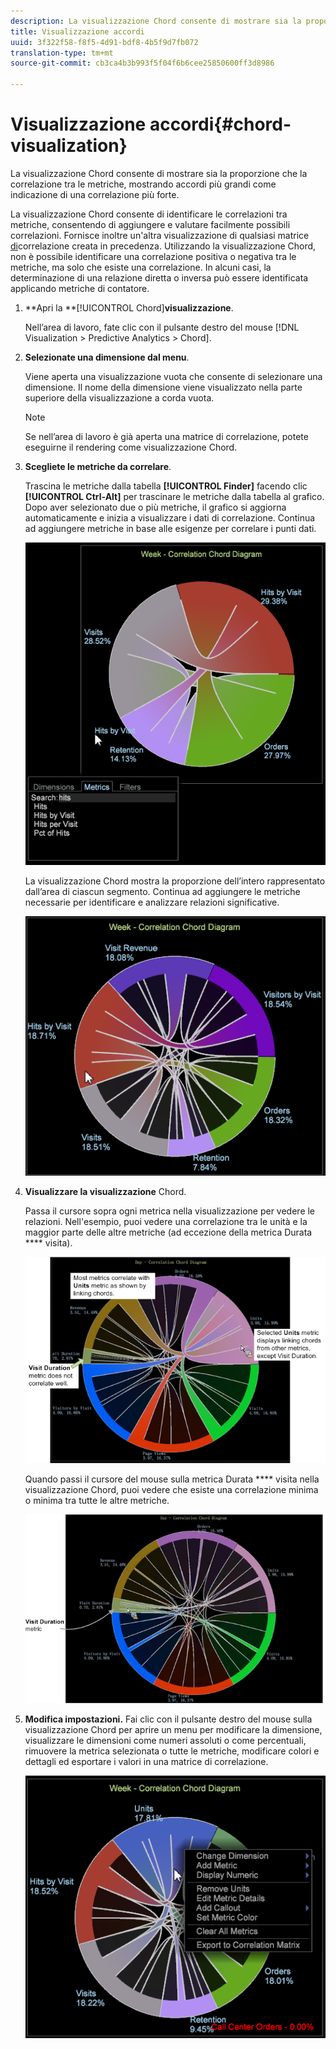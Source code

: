```yaml
---
description: La visualizzazione Chord consente di mostrare sia la proporzione che la correlazione tra le metriche, mostrando accordi più grandi come indicazione di una correlazione più forte.
title: Visualizzazione accordi
uuid: 3f322f58-f8f5-4d91-bdf8-4b5f9d7fb072
translation-type: tm+mt
source-git-commit: cb3ca4b3b993f5f04f6b6cee25850600ff3d8986

---
```



# Visualizzazione accordi{#chord-visualization}

La visualizzazione Chord consente di mostrare sia la proporzione che la correlazione tra le metriche, mostrando accordi più grandi come indicazione di una correlazione più forte.

La visualizzazione Chord consente di identificare le correlazioni tra metriche, consentendo di aggiungere e valutare facilmente possibili correlazioni. Fornisce inoltre un&#39;altra visualizzazione di qualsiasi matrice [di](https://docs.adobe.com/content/help/en/data-workbench/using/client/analysis-visualizations/correlation-analysis/c-correlation-analysis.html)correlazione creata in precedenza. Utilizzando la visualizzazione Chord, non è possibile identificare una correlazione positiva o negativa tra le metriche, ma solo che esiste una correlazione. In alcuni casi, la determinazione di una relazione diretta o inversa può essere identificata applicando metriche di contatore.

1. **Apri la **[!UICONTROL Chord]**visualizzazione**.

   Nell’area di lavoro, fate clic con il pulsante destro del mouse [!DNL Visualization > Predictive Analytics > Chord].

1. **Selezionate una dimensione dal menu**.

   Viene aperta una visualizzazione vuota che consente di selezionare una dimensione. Il nome della dimensione viene visualizzato nella parte superiore della visualizzazione a corda vuota.

   >[!NOTE]
   >
   >Se nell’area di lavoro è già aperta una matrice di correlazione, potete eseguirne il rendering come visualizzazione Chord.

1. **Scegliete le metriche da correlare**.

   Trascina le metriche dalla tabella **[!UICONTROL Finder]** facendo clic **[!UICONTROL Ctrl-Alt]** per trascinare le metriche dalla tabella al grafico. Dopo aver selezionato due o più metriche, il grafico si aggiorna automaticamente e inizia a visualizzare i dati di correlazione. Continua ad aggiungere metriche in base alle esigenze per correlare i punti dati.

   ![](assets/chord_drag_metric.png)

   La visualizzazione Chord mostra la proporzione dell’intero rappresentato dall’area di ciascun segmento. Continua ad aggiungere le metriche necessarie per identificare e analizzare relazioni significative.

   ![](assets/chord_selected.png)

1. **Visualizzare la visualizzazione** Chord.

   Passa il cursore sopra ogni metrica nella visualizzazione per vedere le relazioni. Nell&#39;esempio, puoi vedere una correlazione tra le unità e la maggior parte delle altre metriche (ad eccezione della metrica Durata **** visita).

   ![](assets/chord_visualization_1.png)

   Quando passi il cursore del mouse sulla metrica Durata **** visita nella visualizzazione Chord, puoi vedere che esiste una correlazione minima o minima tra tutte le altre metriche.

   ![](assets/chord_visualization_2.png)

1. **Modifica impostazioni.** Fai clic con il pulsante destro del mouse sulla visualizzazione Chord per aprire un menu per modificare la dimensione, visualizzare le dimensioni come numeri assoluti o come percentuali, rimuovere la metrica selezionata o tutte le metriche, modificare colori e dettagli ed esportare i valori in una matrice di correlazione.

   ![](assets/chord_menu.png)

